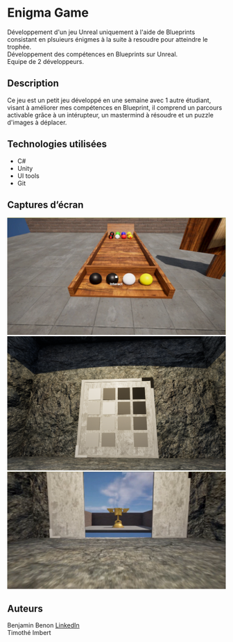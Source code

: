 # Enigma Game

Développement d'un jeu Unreal uniquement à l'aide de Blueprints consistant en plsuieurs énigmes à la suite à resoudre pour atteindre le trophée.  
Développement des compétences en Blueprints sur Unreal.  
Equipe de 2 développeurs.

## Description

Ce jeu est un petit jeu développé en une semaine avec 1 autre étudiant, visant à améliorer mes compétences en Blueprint, il comprend un parcours activable grâce à un intérupteur, 
un mastermind à résoudre et un puzzle d'images à déplacer.

## Technologies utilisées

- C#
- Unity
- UI tools
- Git

## Captures d’écran

![Mastermind](EnigmAAAGame/Images/mastermind.png)
![Puzzle](EnigmAAAGame/Images/pictureenigma.png)
![Trophée de fin](EnigmAAAGame/Images/endtrap.png)

## Auteurs

Benjamin Benon [LinkedIn](https://www.linkedin.com/in/benjamin-benon-78b495194/)  
Timothé Imbert
